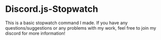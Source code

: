 # Discord.js-Stopwatch
This is a basic stopwatch command I made. If you have any questions/suggestions or any problems with my work, feel free to join my discord for more information! 
